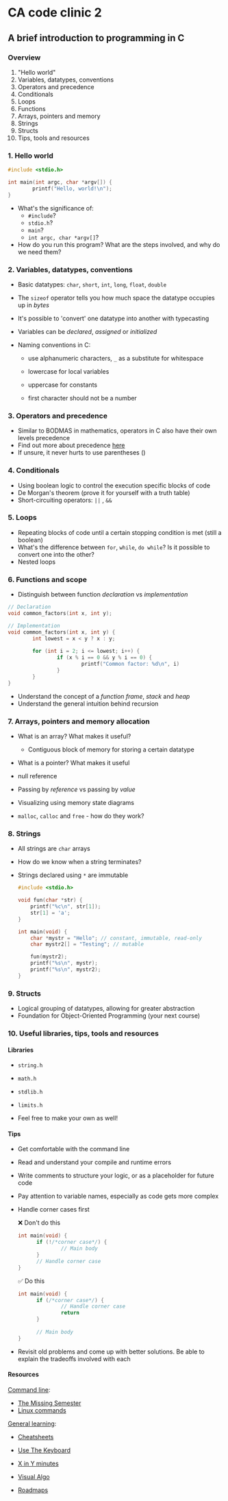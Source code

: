 # CA code clinic 2

## A brief introduction to programming in C

### Overview

1. "Hello world"
2. Variables, datatypes, conventions
3. Operators and precedence
4. Conditionals
5. Loops
6. Functions
7. Arrays, pointers and memory
8. Strings
9. Structs
10. Tips, tools and resources

### 1. Hello world

```c
#include <stdio.h>

int main(int argc, char *argv[]) {
		printf("Hello, world!\n");
}
```

- What's the significance of:
  - `#include`?
  -  `stdio.h`?
  -  `main`?
  -  `int argc, char *argv[]`?
- How do you run this program? What are the steps involved, and why do we need them?

### 2. Variables, datatypes, conventions

- Basic datatypes: `char`, `short`, `int`, `long`, `float`, `double`

- The `sizeof` operator tells you how much space the datatype occupies up in *bytes*

- It's possible to 'convert' one datatype into another with typecasting

- Variables can be *declared*, *assigned* or *initialized*

- Naming conventions in C:

  - use alphanumeric characters, `_` as a substitute for whitespace

  - lowercase for local variables
  - uppercase for constants
  - first character should not be a number

### 3. Operators and precedence

- Similar to BODMAS in mathematics, operators in C also have their own levels precedence
- Find out more about precedence [here](https://www.tutorialspoint.com/cprogramming/c_operators_precedence.htm)
- If unsure, it never hurts to use parentheses () 

### 4. Conditionals

- Using boolean logic to control the execution specific blocks of code
- De Morgan's theorem (prove it for yourself with a truth table)
- Short-circuiting operators:  `||` ,  `&&`

### 5. Loops

- Repeating blocks of code until a certain stopping condition is met (still a boolean)
- What's the difference between `for`, `while`, `do while`? Is it possible to convert one into the other?
- Nested loops

### 6. Functions and scope

- Distinguish between function *declaration* vs *implementation*

```c
// Declaration
void common_factors(int x, int y);

// Implementation
void common_factors(int x, int y) {
		int lowest = x < y ? x : y;
		
		for (int i = 2; i <= lowest; i++) {
				if (x % i == 0 && y % i == 0) {
						printf("Common factor: %d\n", i)
				}
		}
}
```

- Understand the concept of a *function frame*, *stack* and *heap*
- Understand the general intuition behind recursion

### 7. Arrays, pointers and memory allocation

- What is an array? What makes it useful?
  - Contiguous block of memory for storing a certain datatype

- What is a pointer? What makes it useful
- null reference
- Passing by *reference* vs passing by *value*
- Visualizing using memory state diagrams
- `malloc`, `calloc` and `free` - how do they work? 

### 8. Strings

- All strings are `char` arrays

- How do we know when a string terminates?

- Strings declared using `*` are immutable

  ```c
  #include <stdio.h>
  
  void fun(char *str) {
      printf("%c\n", str[1]);
      str[1] = 'a';
  }
  
  int main(void) {
      char *mystr = "Hello"; // constant, immutable, read-only
      char mystr2[] = "Testing"; // mutable
  
      fun(mystr2);
      printf("%s\n", mystr);
      printf("%s\n", mystr2);
  }
  ```

  

### 9. Structs

- Logical grouping of datatypes, allowing for greater abstraction
- Foundation for Object-Oriented Programming (your next course)

### 10. Useful libraries, tips, tools and resources

#### Libraries

- `string.h`

- `math.h`
- `stdlib.h`
- `limits.h`

- Feel free to make your own as well!

#### Tips

- Get comfortable with the command line

- Read and understand your compile and runtime errors

- Write comments to structure your logic, or as a placeholder for future code

- Pay attention to variable names, especially as code gets more complex

- Handle corner cases first

  ❌ Don't do this

  ```c
  int main(void) {
  		if (!/*corner case*/) {
  				// Main body
  		}
  		// Handle corner case
  }
  ```

  ✅ Do this

  ```c
  int main(void) {
  		if (/*corner case*/) {
  				// Handle corner case
  				return
  		}
  		
  		// Main body
  }
  ```

  

- Revisit old problems and come up with better solutions. Be able to explain the tradeoffs involved with each 

#### Resources

<u>Command line</u>:

- [The Missing Semester](https://missing.csail.mit.edu/)
- [Linux commands](https://www.freecodecamp.org/news/the-linux-commands-handbook/)

<u>General learning</u>:

- [Cheatsheets](https://github.com/emmaneugene/cheatsheets)

- [Use The Keyboard](https://usethekeyboard.com/)

- [X in Y minutes](https://learnxinyminutes.com/)

- [Visual Algo](https://visualgo.net/en)

- [Roadmaps](https://roadmap.sh/)

  